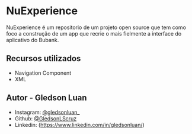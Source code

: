 # NuExperience

NuExperience é um repositorio de um projeto open source que tem como foco a construção de um app que recrie o mais fielmente a interface do aplicativo do Bubank.

## Recursos utilizados

- Navigation Component
- XML

## **Autor - Gledson Luan**

- Instagram: [@gledsonluan_](https://www.instagram.com/gledsonluan_/)
- Github: [@GledsonLScruz](https://github.com/GledsonLScruz/)
- Linkedin:  (https://www.linkedin.com/in/gledsonluan/)

